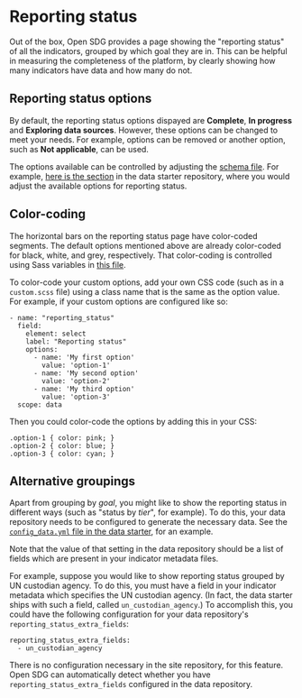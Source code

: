 <h1>Reporting status</h1>

Out of the box, Open SDG provides a page showing the "reporting status" of all the indicators, grouped by which goal they are in. This can be helpful in measuring the completeness of the platform, by clearly showing how many indicators have data and how many do not.

## Reporting status options

By default, the reporting status options dispayed are **Complete**, **In progress** and **Exploring data sources**. However, these options can be changed to meet your needs. For example, options can be removed or another option, such as **Not applicable**, can be used.

The options available can be controlled by adjusting the [schema file](metadata-format.md#schema). For example, [here is the section](https://github.com/open-sdg/open-sdg-data-starter/blob/develop/_prose.yml#L184) in the data starter repository, where you would adjust the available options for reporting status.

## Color-coding

The horizontal bars on the reporting status page have color-coded segments. The default options mentioned above are already color-coded for black, white, and grey, respectively. That color-coding is controlled using Sass variables in [this file](https://github.com/open-sdg/open-sdg/blob/master/_sass/variables/_colors.scss).

To color-code your custom options, add your own CSS code (such as in a `custom.scss` file) using a class name that is the same as the option value. For example, if your custom options are configured like so:

```
- name: "reporting_status"
  field:
    element: select
    label: "Reporting status"
    options:
      - name: 'My first option'
        value: 'option-1'
      - name: 'My second option'
        value: 'option-2'
      - name: 'My third option'
        value: 'option-3'
  scope: data
```

Then you could color-code the options by adding this in your CSS:

```
.option-1 { color: pink; }
.option-2 { color: blue; }
.option-3 { color: cyan; }
```

## Alternative groupings

Apart from grouping by _goal_, you might like to show the reporting status in different ways (such as "status by _tier_", for example). To do this, your data repository needs to be configured to generate the necessary data. See the [`config_data.yml` file in the data starter](https://github.com/open-sdg/open-sdg-data-starter/blob/develop/config_data.yml#L79), for an example.

Note that the value of that setting in the data repository should be a list of fields which are present in your indicator metadata files.

For example, suppose you would like to show reporting status grouped by UN custodian agency. To do this, you must have a field in your indicator metadata which specifies the UN custodian agency. (In fact, the data starter ships with such a field, called `un_custodian_agency`.) To accomplish this, you could have the following configuration for your data repository's `reporting_status_extra_fields`:

```
reporting_status_extra_fields:
  - un_custodian_agency
```

There is no configuration necessary in the site repository, for this feature. Open SDG can automatically detect whether you have `reporting_status_extra_fields` configured in the data repository.
